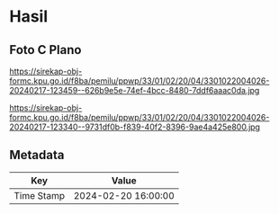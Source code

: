 # Hasil

## Foto C Plano

https://sirekap-obj-formc.kpu.go.id/f8ba/pemilu/ppwp/33/01/02/20/04/3301022004026-20240217-123459--626b9e5e-74ef-4bcc-8480-7ddf6aaac0da.jpg

https://sirekap-obj-formc.kpu.go.id/f8ba/pemilu/ppwp/33/01/02/20/04/3301022004026-20240217-123340--9731df0b-f839-40f2-8396-9ae4a425e800.jpg


## Metadata

| Key        | Value               |
| ---------- | ------------------- |
| Time Stamp | 2024-02-20 16:00:00 |



